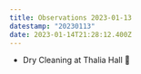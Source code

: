 ```yaml
---
title: Observations 2023-01-13
datestamp: "20230113"
date: 2023-01-14T21:28:12.400Z
---
```

- Dry Cleaning at Thalia Hall 🤩